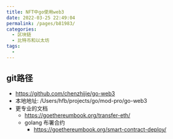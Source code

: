 ```yaml
---
title: NFT中go使用web3
date: 2022-03-25 22:49:04
permalink: /pages/b81983/
categories:
  - 区块链
  - 比特币和以太坊
tags:
  - 
---
```


## git路径
- https://github.com/chenzhijie/go-web3
- 本地地址: /Users/hfb/projects/go/mod-pro/go-web3 
- 更专业的文档
  - https://goethereumbook.org/transfer-eth/
  - golang 布署合约
    - https://goethereumbook.org/smart-contract-deploy/


